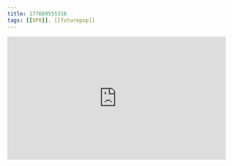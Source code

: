```yaml
---
title: 177689555316
tags: [[XP8]], [[futurepop]]
---
```

<iframe allow="accelerometer; autoplay; clipboard-write; encrypted-media; gyroscope; picture-in-picture" allowfullscreen="" frameborder="0" height="281" id="youtube_iframe" src="https://www.youtube.com/embed/Nz0HEcvRES0?feature=oembed&amp;enablejsapi=1&amp;origin=https://safe.txmblr.com&amp;wmode=opaque" width="500"></iframe>